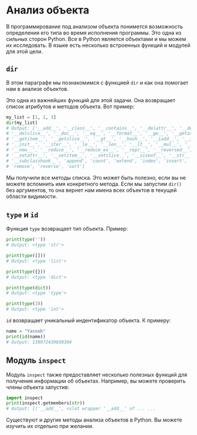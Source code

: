 # Анализ объекта

В программирование под анализом объекта понимется возможность определения его
типа во время исполнения программы. Это одна из сильных сторон Python.
Все в Python является объектами и мы можем их исследовать. В языке есть
несколько встроенных функций и модулей для этой цели.

## `dir`

В этом параграфе мы познакомимся с функцией `dir` и как она помогает нам в
анализе объектов.

Это одна из важнейших функций для этой задачи. Она возвращает список атрибутов
и методов объекта. Вот пример:

```python
my_list = [1, 2, 3]
dir(my_list)
# Output: ['__add__', '__class__', '__contains__', '__delattr__', '__delitem__',
# '__delslice__', '__doc__', '__eq__', '__format__', '__ge__', '__getattribute__',
# '__getitem__', '__getslice__', '__gt__', '__hash__', '__iadd__', '__imul__',
# '__init__', '__iter__', '__le__', '__len__', '__lt__', '__mul__', '__ne__',
# '__new__', '__reduce__', '__reduce_ex__', '__repr__', '__reversed__', '__rmul__',
# '__setattr__', '__setitem__', '__setslice__', '__sizeof__', '__str__',
# '__subclasshook__', 'append', 'count', 'extend', 'index', 'insert', 'pop',
# 'remove', 'reverse', 'sort']
```

Мы получили все методы списка. Это может быть полезно, если вы не
можете вспомнить имя конкретного метода. Если мы запустим `dir()` без
аргументов, то она вернет нам имена всех объектов в текущей области видимости.

## `type` и `id`

Функция `type` возвращает тип объекта. Пример:

```python
print(type(''))
# Output: <type 'str'>

print(type([]))
# Output: <type 'list'>

print(type({}))
# Output: <type 'dict'>

print(type(dict))
# Output: <type 'type'>

print(type(3))
# Output: <type 'int'>
```

`id` возвращает уникальный индентификатор объекта. К примеру:

```python
name = "Yasoob"
print(id(name))
# Output: 139972439030304
```

## Модуль `inspect`

Модуль `inspect` также предоставляет несколько полезных функций для получения
информации об объектах. Например, вы можете проверить члены объекта запустив:

```python
import inspect
print(inspect.getmembers(str))
# Output: [('__add__', <slot wrapper '__add__' of ... ...
```

Существуют и другие методы анализа объектов в Python. Вы можете изучить их
отдельно при желании.
